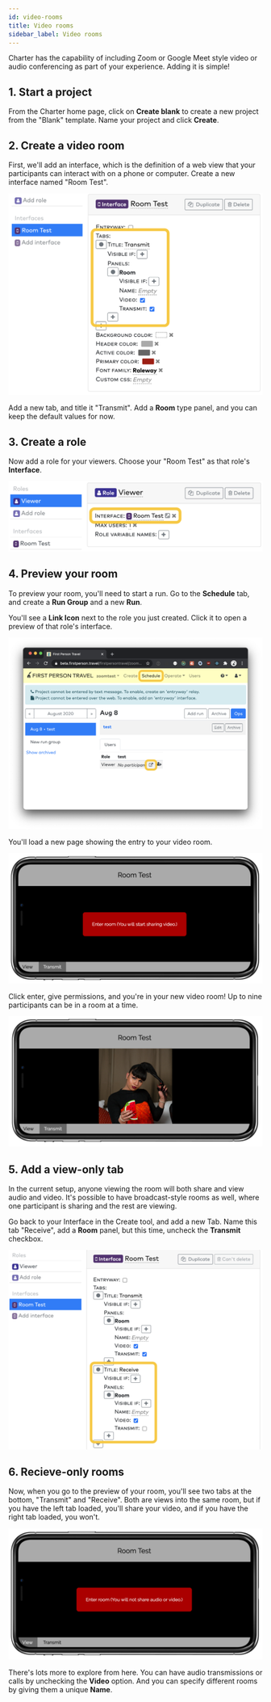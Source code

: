 ```yaml
---
id: video-rooms
title: Video rooms
sidebar_label: Video rooms
---
```


Charter has the capability of including Zoom or Google Meet style video or audio conferencing as part of your experience. Adding it is simple!

## 1. Start a project

From the Charter home page, click on **Create blank** to create a new project from the "Blank" template. Name your project and click **Create**.

## 2. Create a video room

First, we'll add an interface, which is the definition of a web view that your participants can interact with on a phone or computer. Create a new interface named "Room Test".

![Add a new interface](/img/tutorials/video-rooms/1-room.png)

Add a new tab, and title it "Transmit". Add a **Room** type panel, and you can keep the default values for now.

## 3. Create a role

Now add a role for your viewers. Choose your "Room Test" as that role's **Interface**.

![Add a new role](/img/tutorials/video-rooms/2-role.png)

## 4. Preview your room

To preview your room, you'll need to start a run. Go to the **Schedule** tab, and create a **Run Group** and a new **Run**.

You'll see a **Link Icon** next to the role you just created. Click it to open a preview of that role's interface.

![Start a run](/img/tutorials/video-rooms/3-schedule.png)

You'll load a new page showing the entry to your video room.

![Room entry](/img/tutorials/video-rooms/4-room.png)

Click enter, give permissions, and you're in your new video room! Up to nine participants can be in a room at a time.

![Room entry](/img/tutorials/video-rooms/5-room.png)

## 5. Add a view-only tab

In the current setup, anyone viewing the room will both share and view audio and video. It's possible to have broadcast-style rooms as well, where one participant is sharing and the rest are viewing.

Go back to your Interface in the Create tool, and add a new Tab. Name this tab "Receive", add a **Room** panel, but this time, uncheck the **Transmit** checkbox.

![Room entry](/img/tutorials/video-rooms/6-interface.png)

## 6. Recieve-only rooms

Now, when you go to the preview of your room, you'll see two tabs at the bottom, "Transmit" and "Receive". Both are views into the same room, but if you have the left tab loaded, you'll share your video, and if you have the right tab loaded, you won't.

![Room entry](/img/tutorials/video-rooms/7-receive.png)

There's lots more to explore from here. You can have audio transmissions or calls by unchecking the **Video** option. And you can specify different rooms by giving them a unique **Name**.